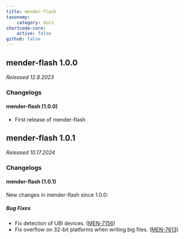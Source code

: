 ```yaml
---
title: mender-flash
taxonomy:
    category: docs
shortcode-core:
    active: false
github: false
---
```


## mender-flash 1.0.0

_Released 12.8.2023_

### Changelogs

#### mender-flash (1.0.0)

* First release of mender-flash


## mender-flash 1.0.1

_Released 10.17.2024_

### Changelogs

#### mender-flash (1.0.1)

New changes in mender-flash since 1.0.0:

##### Bug Fixes

* Fix detection of UBI devices.
  ([MEN-7156](https://northerntech.atlassian.net/browse/MEN-7156))
* Fix overflow on 32-bit platforms when writing big files.
  ([MEN-7613](https://northerntech.atlassian.net/browse/MEN-7613))

